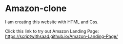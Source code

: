 # Amazon-clone
I am creating this website with HTML and Css.

Click this link to try out Amazon Landing Page:
https://scriptwithsaad.github.io/Amazon-Landing-Page/
